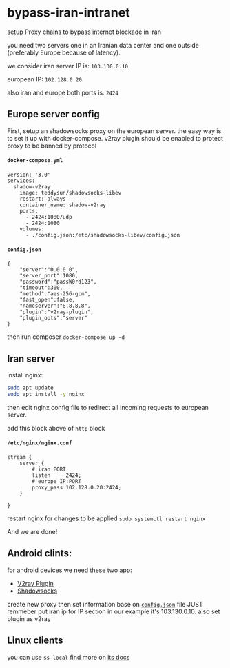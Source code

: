 # bypass-iran-intranet
setup Proxy chains to bypass internet blockade in iran



you need two servers one in an Iranian data center and one outside (preferably Europe because of latency).

we consider iran server IP is: ```103.130.0.10```

european IP: ```102.128.0.20```

also iran and europe both ports is: ```2424```

## Europe server config
First, setup an shadowsocks proxy on the european server. the easy way is to set it up with docker-compose. 
v2ray plugin should be enabled to protect proxy to be banned by protocol

#### ```docker-compose.yml```
```
version: '3.0'
services:
  shadow-v2ray:
    image: teddysun/shadowsocks-libev
    restart: always
    container_name: shadow-v2ray
    ports:
      - 2424:1080/udp
      - 2424:1080
    volumes:
      - ./config.json:/etc/shadowsocks-libev/config.json
```

#### ```config.json```
```
{
    "server":"0.0.0.0",
    "server_port":1080,
    "password":"passW0rd123",
    "timeout":300,
    "method":"aes-256-gcm",
    "fast_open":false,
    "nameserver":"8.8.8.8",
    "plugin":"v2ray-plugin",
    "plugin_opts":"server"
}

```
 then run composer ```docker-compose up -d```


## Iran server
install nginx:
```bash
sudo apt update
sudo apt install -y nginx 
```

then edit nginx config file to redirect all incoming requests to european server.

add this block above of ```http``` block

#### ```/etc/nginx/nginx.conf```
```
stream {
    server {
        # iran PORT
        listen     2424;
        # europe IP:PORT
        proxy_pass 102.128.0.20:2424;
    }

}

```
restart nginx for changes to be applied 
```sudo systemctl restart nginx```


And we are done!
## Android clints:
for android devices we need these two app:
- [V2ray Plugin](https://play.google.com/store/apps/details?id=com.github.shadowsocks.plugin.v2ray)
- [Shadowsocks](https://play.google.com/store/apps/details?id=com.github.shadowsocks)

create new proxy then set information base on [```config.json```](https://github.com/MrMohebi/bypass-iran-intranet#configjson) file JUST remmeber put iran ip for IP section in our example it's 103.130.0.10. also set plugin as v2ray


## Linux clients
you can use ```ss-local``` find more on [its docs](https://github.com/shadowsocks/v2ray-plugin)
